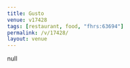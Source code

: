 ```yaml
---
title: Gusto
venue: v17428
tags: [restaurant, food, "fhrs:63694"]
permalink: /v/17428/
layout: venue
---
```

null